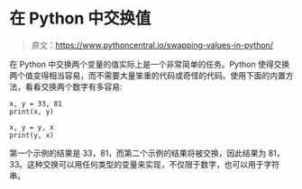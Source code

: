 # 在 Python 中交换值

> 原文：<https://www.pythoncentral.io/swapping-values-in-python/>

在 Python 中交换两个变量的值实际上是一个非常简单的任务。Python 使得交换两个值变得相当容易，而不需要大量笨重的代码或奇怪的代码。使用下面的内置方法，看看交换两个数字有多容易:

```
x, y = 33, 81
print(x, y)
```

```
x, y = y, x
print(y, x)
```

第一个示例的结果是 33，81，而第二个示例的结果将被交换，因此结果为 81，33。这种交换可以用任何类型的变量来实现，不仅限于数字，也可以用于字符串。